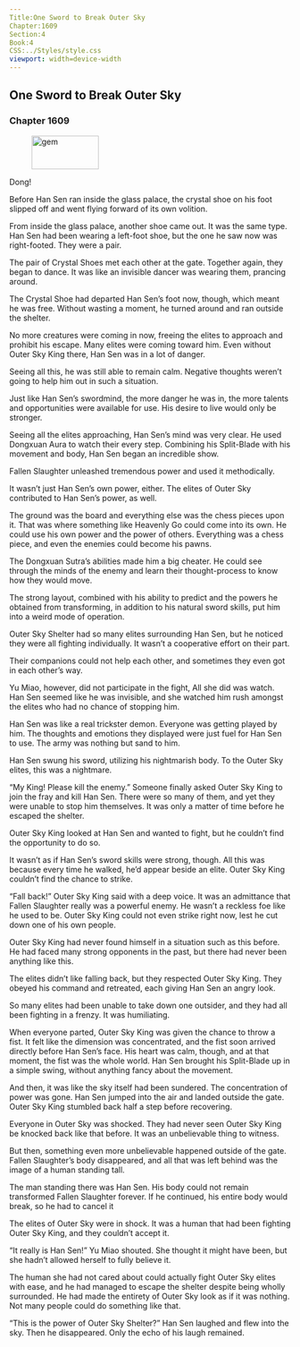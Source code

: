 ```yaml
---
Title:One Sword to Break Outer Sky 
Chapter:1609 
Section:4 
Book:4 
CSS:../Styles/style.css 
viewport: width=device-width
---
```

  
## One Sword to Break Outer Sky
### Chapter 1609
  
<figure>
	<img src="../Images/gem.gif" alt="gem" id="gem" width="120" height="60" />
</figure>
  

  
Dong!

Before Han Sen ran inside the glass palace, the crystal shoe on his foot slipped off and went flying forward of its own volition.

From inside the glass palace, another shoe came out. It was the same type. Han Sen had been wearing a left-foot shoe, but the one he saw now was right-footed. They were a pair.

The pair of Crystal Shoes met each other at the gate. Together again, they began to dance. It was like an invisible dancer was wearing them, prancing around.

The Crystal Shoe had departed Han Sen’s foot now, though, which meant he was free. Without wasting a moment, he turned around and ran outside the shelter.

No more creatures were coming in now, freeing the elites to approach and prohibit his escape. Many elites were coming toward him. Even without Outer Sky King there, Han Sen was in a lot of danger.

Seeing all this, he was still able to remain calm. Negative thoughts weren’t going to help him out in such a situation.

Just like Han Sen’s swordmind, the more danger he was in, the more talents and opportunities were available for use. His desire to live would only be stronger.

Seeing all the elites approaching, Han Sen’s mind was very clear. He used Dongxuan Aura to watch their every step. Combining his Split-Blade with his movement and body, Han Sen began an incredible show.

Fallen Slaughter unleashed tremendous power and used it methodically.

It wasn’t just Han Sen’s own power, either. The elites of Outer Sky contributed to Han Sen’s power, as well.

The ground was the board and everything else was the chess pieces upon it. That was where something like Heavenly Go could come into its own. He could use his own power and the power of others. Everything was a chess piece, and even the enemies could become his pawns.

The Dongxuan Sutra’s abilities made him a big cheater. He could see through the minds of the enemy and learn their thought-process to know how they would move.

The strong layout, combined with his ability to predict and the powers he obtained from transforming, in addition to his natural sword skills, put him into a weird mode of operation.

Outer Sky Shelter had so many elites surrounding Han Sen, but he noticed they were all fighting individually. It wasn’t a cooperative effort on their part.

Their companions could not help each other, and sometimes they even got in each other’s way.

Yu Miao, however, did not participate in the fight, All she did was watch. Han Sen seemed like he was invisible, and she watched him rush amongst the elites who had no chance of stopping him.

Han Sen was like a real trickster demon. Everyone was getting played by him. The thoughts and emotions they displayed were just fuel for Han Sen to use. The army was nothing but sand to him.

Han Sen swung his sword, utilizing his nightmarish body. To the Outer Sky elites, this was a nightmare.

“My King! Please kill the enemy.” Someone finally asked Outer Sky King to join the fray and kill Han Sen. There were so many of them, and yet they were unable to stop him themselves. It was only a matter of time before he escaped the shelter.

Outer Sky King looked at Han Sen and wanted to fight, but he couldn’t find the opportunity to do so.

It wasn’t as if Han Sen’s sword skills were strong, though. All this was because every time he walked, he’d appear beside an elite. Outer Sky King couldn’t find the chance to strike.

“Fall back!” Outer Sky King said with a deep voice. It was an admittance that Fallen Slaughter really was a powerful enemy. He wasn’t a reckless foe like he used to be. Outer Sky King could not even strike right now, lest he cut down one of his own people.

Outer Sky King had never found himself in a situation such as this before. He had faced many strong opponents in the past, but there had never been anything like this.

The elites didn’t like falling back, but they respected Outer Sky King. They obeyed his command and retreated, each giving Han Sen an angry look.

So many elites had been unable to take down one outsider, and they had all been fighting in a frenzy. It was humiliating.

When everyone parted, Outer Sky King was given the chance to throw a fist. It felt like the dimension was concentrated, and the fist soon arrived directly before Han Sen’s face. His heart was calm, though, and at that moment, the fist was the whole world. Han Sen brought his Split-Blade up in a simple swing, without anything fancy about the movement.

And then, it was like the sky itself had been sundered. The concentration of power was gone. Han Sen jumped into the air and landed outside the gate. Outer Sky King stumbled back half a step before recovering.

Everyone in Outer Sky was shocked. They had never seen Outer Sky King be knocked back like that before. It was an unbelievable thing to witness.

But then, something even more unbelievable happened outside of the gate. Fallen Slaughter’s body disappeared, and all that was left behind was the image of a human standing tall.

The man standing there was Han Sen. His body could not remain transformed Fallen Slaughter forever. If he continued, his entire body would break, so he had to cancel it

The elites of Outer Sky were in shock. It was a human that had been fighting Outer Sky King, and they couldn’t accept it.

“It really is Han Sen!” Yu Miao shouted. She thought it might have been, but she hadn’t allowed herself to fully believe it.

The human she had not cared about could actually fight Outer Sky elites with ease, and he had managed to escape the shelter despite being wholly surrounded. He had made the entirety of Outer Sky look as if it was nothing. Not many people could do something like that.

“This is the power of Outer Sky Shelter?” Han Sen laughed and flew into the sky. Then he disappeared. Only the echo of his laugh remained.